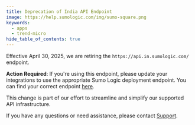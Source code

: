 ```yaml
---
title: Deprecation of India API Endpoint
image: https://help.sumologic.com/img/sumo-square.png
keywords:
  - apps
  - trend-micro
hide_table_of_contents: true    
---
```


Effective April 30, 2025, we are retiring the `https://api.in.sumologic.com/` endpoint.

**Action Required**: If you're using this endpoint, please update your integrations to use the appropriate Sumo Logic deployment endpoint. You can find your correct endpoint [here](/docs/api/getting-started/#sumo-logic-endpoints-by-deployment-and-firewall-security).

This change is part of our effort to streamline and simplify our supported API infrastructure.

If you have any questions or need assistance, please contact [Support](https://support.sumologic.com/).
